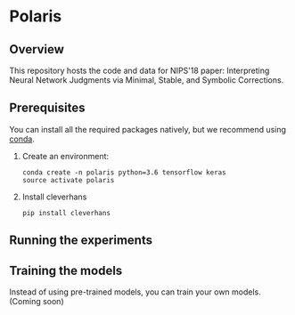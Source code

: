 # Polaris

## Overview

This repository hosts the code and data for NIPS'18 paper: Interpreting Neural Network Judgments via Minimal, Stable, and Symbolic Corrections.

## Prerequisites

You can install all the required packages natively, but we recommend using [conda](https://conda.io/miniconda.html).

1. Create an environment:

   ```
   conda create -n polaris python=3.6 tensorflow keras 
   source activate polaris
   ```
2. Install cleverhans
   ```
   pip install cleverhans
   ```
## Running the experiments

## Training the models

Instead of using pre-trained models, you can train your own models. (Coming soon)